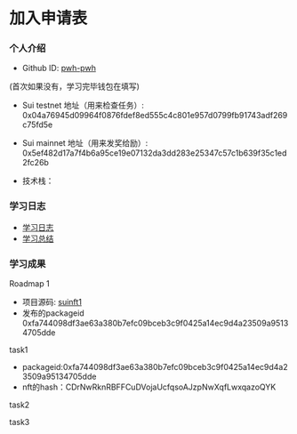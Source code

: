# 加入申请表

### 个人介绍

* Github ID: [pwh-pwh](https://github.co/pwh-pwh)


(首次如果没有，学习完毕钱包在填写)
* Sui testnet 地址（用来检查任务）: 0x04a76945d09964f0876fdef8ed555c4c801e957d0799fb91743adf269c75fd5e
* Sui mainnet 地址（用来发奖给励）: 0x5ef482d17a7f4b6a95ce19e07132da3dd283e25347c57c1b639f35c1ed2fc26b

* 技术栈：

### 学习日志

- [学习日志](.md)
- [学习总结](.md)

### 学习成果

Roadmap  1  
- 项目源码: [suinft1](https://github.com/pwh-pwh/suinft1)
- 发布的packageid 0xfa744098df3ae63a380b7efc09bceb3c9f0425a14ec9d4a23509a95134705dde

task1
* packageid:0xfa744098df3ae63a380b7efc09bceb3c9f0425a14ec9d4a23509a95134705dde
* nft的hash：CDrNwRknRBFFCuDVojaUcfqsoAJzpNwXqfLwxqazoQYK


task2



task3
